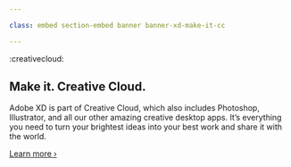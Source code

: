 ```yaml
---

class: embed section-embed banner banner-xd-make-it-cc

---
```


:creativecloud:

## Make it. Creative Cloud.

Adobe XD is part of Creative Cloud, which also includes Photoshop, Illustrator, and all our other amazing creative desktop apps. It’s everything you need to turn your brightest ideas into your best work and share it with the world.

[Learn more ›](https://www.adobe.com/creativecloud.html?promoid=759X6WJS&mv=other)
